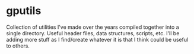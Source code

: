 # gputils

Collection of utilities I've made over the years compiled together into a single
directory. Useful header files, data structures, scripts, etc. I'll be adding
more stuff as I find/create whatever it is that I think could be useful to
others. 
